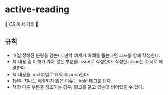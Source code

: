 # active-reading
📑 CS 독서 기록 📑

## 규칙
- 매일 정해진 분량을 읽는다. 만약 예제가 이해를 돕는다면 코드를 함께 작성한다.
- 책 내용 중 이해가 가지 않는 부분을 issue로 작성한다. 작성한 issue는 수시로 해결한다.
- 책 내용을 .md 파일로 요약 후 push한다.
- 1달이 지나도 해결되지 않은 이슈는 hold 태그를 단다.
- 책의 다른 부분을 참조하는 경우, 링크를 달고 있는데 비어있을 수 있다.